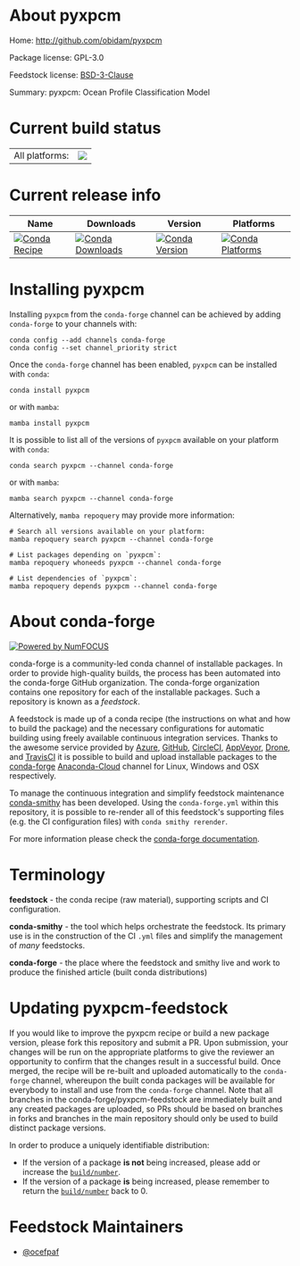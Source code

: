 About pyxpcm
============

Home: http://github.com/obidam/pyxpcm

Package license: GPL-3.0

Feedstock license: [BSD-3-Clause](https://github.com/conda-forge/pyxpcm-feedstock/blob/main/LICENSE.txt)

Summary: pyxpcm: Ocean Profile Classification Model

Current build status
====================


<table><tr><td>All platforms:</td>
    <td>
      <a href="https://dev.azure.com/conda-forge/feedstock-builds/_build/latest?definitionId=18652&branchName=main">
        <img src="https://dev.azure.com/conda-forge/feedstock-builds/_apis/build/status/pyxpcm-feedstock?branchName=main">
      </a>
    </td>
  </tr>
</table>

Current release info
====================

| Name | Downloads | Version | Platforms |
| --- | --- | --- | --- |
| [![Conda Recipe](https://img.shields.io/badge/recipe-pyxpcm-green.svg)](https://anaconda.org/conda-forge/pyxpcm) | [![Conda Downloads](https://img.shields.io/conda/dn/conda-forge/pyxpcm.svg)](https://anaconda.org/conda-forge/pyxpcm) | [![Conda Version](https://img.shields.io/conda/vn/conda-forge/pyxpcm.svg)](https://anaconda.org/conda-forge/pyxpcm) | [![Conda Platforms](https://img.shields.io/conda/pn/conda-forge/pyxpcm.svg)](https://anaconda.org/conda-forge/pyxpcm) |

Installing pyxpcm
=================

Installing `pyxpcm` from the `conda-forge` channel can be achieved by adding `conda-forge` to your channels with:

```
conda config --add channels conda-forge
conda config --set channel_priority strict
```

Once the `conda-forge` channel has been enabled, `pyxpcm` can be installed with `conda`:

```
conda install pyxpcm
```

or with `mamba`:

```
mamba install pyxpcm
```

It is possible to list all of the versions of `pyxpcm` available on your platform with `conda`:

```
conda search pyxpcm --channel conda-forge
```

or with `mamba`:

```
mamba search pyxpcm --channel conda-forge
```

Alternatively, `mamba repoquery` may provide more information:

```
# Search all versions available on your platform:
mamba repoquery search pyxpcm --channel conda-forge

# List packages depending on `pyxpcm`:
mamba repoquery whoneeds pyxpcm --channel conda-forge

# List dependencies of `pyxpcm`:
mamba repoquery depends pyxpcm --channel conda-forge
```


About conda-forge
=================

[![Powered by
NumFOCUS](https://img.shields.io/badge/powered%20by-NumFOCUS-orange.svg?style=flat&colorA=E1523D&colorB=007D8A)](https://numfocus.org)

conda-forge is a community-led conda channel of installable packages.
In order to provide high-quality builds, the process has been automated into the
conda-forge GitHub organization. The conda-forge organization contains one repository
for each of the installable packages. Such a repository is known as a *feedstock*.

A feedstock is made up of a conda recipe (the instructions on what and how to build
the package) and the necessary configurations for automatic building using freely
available continuous integration services. Thanks to the awesome service provided by
[Azure](https://azure.microsoft.com/en-us/services/devops/), [GitHub](https://github.com/),
[CircleCI](https://circleci.com/), [AppVeyor](https://www.appveyor.com/),
[Drone](https://cloud.drone.io/welcome), and [TravisCI](https://travis-ci.com/)
it is possible to build and upload installable packages to the
[conda-forge](https://anaconda.org/conda-forge) [Anaconda-Cloud](https://anaconda.org/)
channel for Linux, Windows and OSX respectively.

To manage the continuous integration and simplify feedstock maintenance
[conda-smithy](https://github.com/conda-forge/conda-smithy) has been developed.
Using the ``conda-forge.yml`` within this repository, it is possible to re-render all of
this feedstock's supporting files (e.g. the CI configuration files) with ``conda smithy rerender``.

For more information please check the [conda-forge documentation](https://conda-forge.org/docs/).

Terminology
===========

**feedstock** - the conda recipe (raw material), supporting scripts and CI configuration.

**conda-smithy** - the tool which helps orchestrate the feedstock.
                   Its primary use is in the construction of the CI ``.yml`` files
                   and simplify the management of *many* feedstocks.

**conda-forge** - the place where the feedstock and smithy live and work to
                  produce the finished article (built conda distributions)


Updating pyxpcm-feedstock
=========================

If you would like to improve the pyxpcm recipe or build a new
package version, please fork this repository and submit a PR. Upon submission,
your changes will be run on the appropriate platforms to give the reviewer an
opportunity to confirm that the changes result in a successful build. Once
merged, the recipe will be re-built and uploaded automatically to the
`conda-forge` channel, whereupon the built conda packages will be available for
everybody to install and use from the `conda-forge` channel.
Note that all branches in the conda-forge/pyxpcm-feedstock are
immediately built and any created packages are uploaded, so PRs should be based
on branches in forks and branches in the main repository should only be used to
build distinct package versions.

In order to produce a uniquely identifiable distribution:
 * If the version of a package **is not** being increased, please add or increase
   the [``build/number``](https://docs.conda.io/projects/conda-build/en/latest/resources/define-metadata.html#build-number-and-string).
 * If the version of a package **is** being increased, please remember to return
   the [``build/number``](https://docs.conda.io/projects/conda-build/en/latest/resources/define-metadata.html#build-number-and-string)
   back to 0.

Feedstock Maintainers
=====================

* [@ocefpaf](https://github.com/ocefpaf/)

